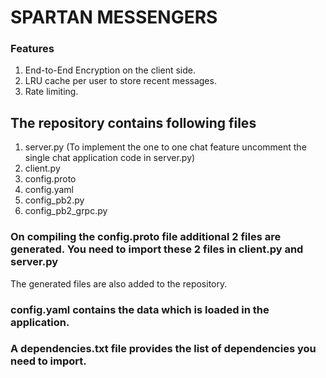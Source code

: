# SPARTAN MESSENGERS 

### Features
1. End-to-End Encryption on the client side.
2. LRU cache per user to store recent messages.
3. Rate limiting.

## The repository contains following files
1. server.py (To implement the one to one chat feature uncomment the single chat application code in server.py)
2. client.py
3. config.proto
4. config.yaml
5. config_pb2.py
6. config_pb2_grpc.py

### On compiling the config.proto file additional 2 files are generated. You need to import these 2 files in client.py and server.py
The generated files are also added to the repository. 

### config.yaml contains the data which is loaded in the application.

### A dependencies.txt file provides the list of dependencies you need to import.
